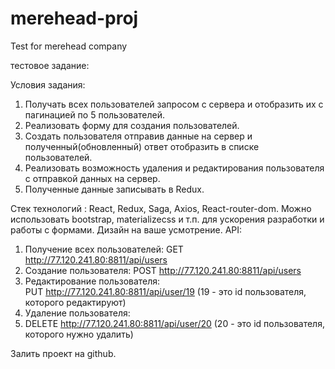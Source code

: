 # merehead-proj
Test for merehead company

тестовое задание:

Условия задания:
1. Получать всех пользователей запросом с сервера и отобразить их с пагинацией по 5 пользователей.
2. Реализовать форму для создания пользователей.
3. Создать пользователя отправив данные на сервер и полученный(обновленный) ответ отобразить в списке пользователей.
4. Реализовать возможность удаления и редактирования пользователя с отправкой данных на сервер.
5. Полученные данные записывать в Redux.

Стек технологий :
React, Redux, Saga, Axios, React-router-dom.
Можно использовать bootstrap, materializecss и т.п. для ускорения разработки и работы с формами.
Дизайн на ваше усмотрение.
API:
1. Получение всех пользователей: 
 GET http://77.120.241.80:8811/api/users
2. Создание пользователя:
  POST http://77.120.241.80:8811/api/users
3. Редактирование пользователя:   
  PUT http://77.120.241.80:8811/api/user/19 (19 - это id пользователя, которого редактируют)
4. Удаление пользователя:
5.  DELETE http://77.120.241.80:8811/api/user/20 (20 - это id пользователя, которого нужно удалить)

Залить проект на github.

